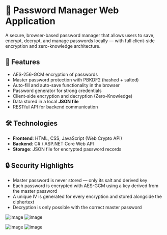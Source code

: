 # 🔐 Password Manager Web Application

A secure, browser-based password manager that allows users to save, encrypt, decrypt, and manage passwords locally — with full client-side encryption and zero-knowledge architecture.

## 🌟 Features

- AES-256-GCM encryption of passwords
- Master password protection with PBKDF2 (hashed + salted)
- Auto-fill and auto-save functionality in the browser
- Password generator for strong credentials
- Client-side encryption and decryption (Zero-Knowledge)
- Data stored in a local **JSON file**
- RESTful API for backend communication

## 🛠️ Technologies

- **Frontend**: HTML, CSS, JavaScript (Web Crypto API)
- **Backend**: C# / ASP.NET Core Web API
- **Storage**: JSON file for encrypted password records

## 🔒 Security Highlights

- Master password is never stored — only its salt and derived key
- Each password is encrypted with AES-GCM using a key derived from the master password
- A unique IV is generated for every encryption and stored alongside the ciphertext
- Decryption is only possible with the correct master password

  
![image](https://github.com/user-attachments/assets/d412ddf4-5ea7-4a98-a7a9-82b82232901b)                            ![image](https://github.com/user-attachments/assets/be9d0d70-803e-4a9e-8778-0132b70e178b) 

![image](https://github.com/user-attachments/assets/b90f2ca6-3bee-4e0f-90ba-570f2447a017)                              ![image](https://github.com/user-attachments/assets/d348bdec-acf6-4ea0-96ba-e4d91c813103)


                      
